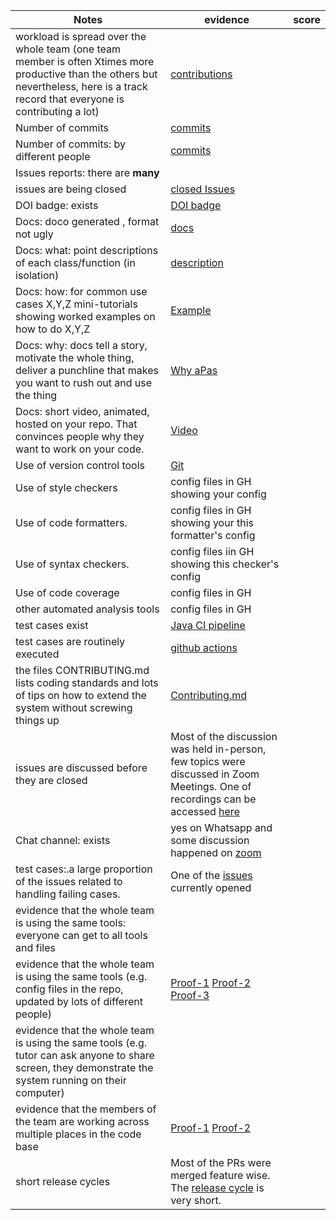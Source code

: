 | Notes|evidence|score|
|-----|---------|------|
|workload is spread over the whole team (one team member is often Xtimes more productive than the others but nevertheless, here is a track record that everyone is contributing a lot)|[contributions](https://github.com/elric97/CalBot/graphs/contributors)|
| Number of commits|[commits](https://github.com/elric97/CalBot/pulse)|
| Number of commits: by different people|[commits](https://github.com/elric97/CalBot/pulse)|
| Issues reports: there are **many**|
|  issues are being  closed|[closed Issues](https://github.com/elric97/CalBot/issues?q=is%3Aissue+is%3Aclosed)|
| DOI badge: exists |[DOI badge](https://github.com/elric97/CalBot/blob/master/CITATION.md)|
|Docs: doco generated , format not ugly |[docs](https://elric97.github.io/CalBot/)|
|Docs: what: point descriptions of each class/function (in isolation) |[description](https://elric97.github.io/CalBot/)|
|Docs: how: for common use cases X,Y,Z mini-tutorials showing worked examples on how to do X,Y,Z| [Example](https://github.com/elric97/CalBot/wiki/Algorithm-to-compute-tasks-for-each-day)
|Docs: why: docs tell a story, motivate the whole thing, deliver a punchline that makes you want to rush out and use the thing|[Why aPas](https://github.com/elric97/CalBot/wiki/Project-vision)
|Docs: short video, animated, hosted on your repo. That convinces people why they want to work on your code.|[Video](https://github.com/elric97/CalBot#heres-a-short-introduction-video)
| Use of version control tools| [Git](https://github.com/elric97/CalBot/commits/master)
|Use of  style checkers |config files in GH showing your config|
| Use of code  formatters. |config files in GH showing your this formatter's  config|
| Use of syntax checkers. |config files iin  GH showing this checker's config  |
| Use of code coverage |config files in GH|
| other automated analysis tools|config files in GH|
| test cases exist|[Java CI pipeline](https://github.com/elric97/CalBot/actions/workflows/maven.yml)|
| test cases are routinely executed|[github actions](https://github.com/elric97/CalBot/actions)|
| the files CONTRIBUTING.md lists coding standards and lots of tips on how to extend the system without screwing things up|[Contributing.md](https://github.com/elric97/CalBot/blob/master/CONTRIBUTING.md)
| issues are discussed before they are closed|Most of the discussion was held in-person, few topics were discussed in Zoom Meetings. One of recordings can be accessed [here](https://drive.google.com/drive/folders/1WDJOIk4b3AVTu5J8aKBeu8kWjDNH2krE)|
| Chat channel: exists|yes on Whatsapp and some discussion happened on [zoom](https://drive.google.com/drive/folders/1WDJOIk4b3AVTu5J8aKBeu8kWjDNH2krE)
| test cases:.a large proportion of the issues related to handling failing cases.|One of the [issues](https://github.com/elric97/CalBot/issues/36) currently opened|
| evidence that the whole team is using the same tools: everyone can get to all tools and files| 
| evidence that the whole team is using the same tools (e.g. config files in the repo, updated by lots of different people)| [Proof-1](https://github.com/elric97/CalBot/commits/master/pom.xml) [Proof-2](https://github.com/elric97/CalBot/pull/5/files) [Proof-3](https://github.com/elric97/CalBot/commits/master/Design) |
| evidence that the whole team is using the same tools (e.g. tutor can ask anyone to share screen, they demonstrate the system running on their computer)|
| evidence that the members of the team are working across multiple places in the code base|[Proof-1](https://github.com/elric97/CalBot/commits/master) [Proof-2](https://github.com/elric97/CalBot/pulls)|
|short release cycles |Most of the PRs were merged feature wise. The [release cycle](https://github.com/elric97/CalBot/releases) is very short.|
